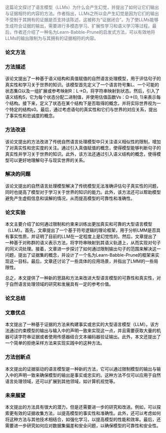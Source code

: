 <font style="color:rgb(102, 110, 121);">这篇论文探讨了语言模型（LLMs）为什么会产生幻觉，并提出了如何让它们输出与证据相符的内容的方法。作者指出，LLMs之所以会产生幻觉是因为它们的输出不受制于其拥有的证据是否支持该陈述，这被称为“证据闭合”。为了使LLMs能够生成符合证据的输出，需要进行多模态学习、扩展性学习和语义学习等过程。最后，作者还介绍了一种名为Learn-Babble-Prune的启发式方法，可以有效地将LLMs的输出限制为与其拥有的证据相符的内容。</font>

### **<font style="color:rgb(0, 0, 0);">论文方法</font>**
### **<font style="color:rgb(0, 0, 0);">方法描述</font>**
<font style="color:rgb(0, 0, 0);">该论文提出了一种基于语义结构和真值赋值的自然语言处理模型，用于评估句子的真实性和学习关于世界的知识。该模型首先定义了一个语言符号集L、一个可能的状态集Ω以及一组扩展或参考映射R：L→Ω，将字符串映射到状态。然后，引入了语义结构S，它为每个状态分配二进制值，并使用估值函数Vs：Ω→{0, 1}来表示每个结构。接下来，定义了状态在某个结构下是否取得的概念，并将实际世界视为一个特定的结构s0。最后，通过考虑语句的真实性和它们与世界的对应关系，提出了事实性和忠诚度的概念。</font>

### **<font style="color:rgb(0, 0, 0);">方法改进</font>**
<font style="color:rgb(0, 0, 0);">该论文提出的方法改进了传统自然语言处理模型中只关注语义相似性的限制，增加了对真实性和忠实度的关注。通过引入真值赋值的概念，使得模型能够判断句子的真实性并学习关于世界的知识。此外，该方法还通过引入语义结构的概念，使得模型可以更好地理解句子与现实世界的关系。</font>

### **<font style="color:rgb(0, 0, 0);">解决的问题</font>**
<font style="color:rgb(0, 0, 0);">该论文提出的自然语言处理模型解决了传统模型无法准确评估句子真实性的问题，同时也提高了模型对于学习关于世界的知识的能力。此外，该方法还可以帮助模型避免产生虚假信息和误解的情况，从而提高模型的可靠性和准确性。</font>

### **<font style="color:rgb(0, 0, 0);">论文实验</font>**
<font style="color:rgb(0, 0, 0);">本文主要介绍了如何通过限制和约束来训练出更加真实和可靠的大型语言模型（LLM）。首先，文章提出了一个基于符号逻辑的理论框架，用于分析LMM是否具有事实性质，并证明了目前的LLM在一定程度上是幻觉性的。然后，文章提出了一种基于对称群的语义表示方法，将字符串映射到其语义轨道上，从而实现对句子的同义词处理。接着，文章进一步探讨了如何通过限制输出句子的范围来解决这一问题，提出了证据集的概念，并设计了一个名为Learn-Babble-Prune的框架来实现这一目标。最后，文章还讨论了一些具体的应用场景，并指出了LMM的一些局限性。</font>

<font style="color:rgb(0, 0, 0);">总之，本文提供了一种新的思路和方法来改进大型语言模型的可靠性和真实性，对于自然语言处理领域的研究和发展具有一定的参考价值。</font>

### **<font style="color:rgb(0, 0, 0);">论文总结</font>**
### **<font style="color:rgb(0, 0, 0);">文章优点</font>**
<font style="color:rgb(0, 0, 0);">本文提出了一种基于证据的方法来构建事实或忠实的大型语言模型（LLM）。该方法通过约束模型的输出与输入中的声明一致来实现这一点，并且需要获取大量的机器可读字符串证据或者使用传感器结合文本编码器验证输出。此外，本文还提出了一个简单的拒绝采样方法来实现实践中的这种方法。</font>

### **<font style="color:rgb(0, 0, 0);">方法创新点</font>**
<font style="color:rgb(0, 0, 0);">本文提出的证据驱动的语言模型是一种新的方法，它可以通过限制模型的输出与输入中的声明一致来确保模型的输出是事实或忠实的。这种方法不仅可以应用于自然语言处理领域，还可以扩展到其他领域，如计算机视觉等。</font>

### **<font style="color:rgb(0, 0, 0);">未来展望</font>**
<font style="color:rgb(0, 0, 0);">本文提出的方法具有很大的潜力，但是还需要进一步的研究和改进。例如，可以探索更有效的证据收集方法，以提高模型的事实性和准确性。此外，还可以考虑如何将这种方法与其他技术相结合，如强化学习，以提高模型的性能和效率。最后，还需要进一步研究如何应对数据集偏差和安全问题，以确保模型的可靠性和安全性。</font>

